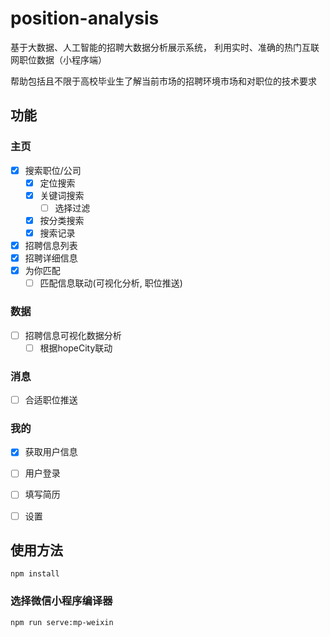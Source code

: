 # position-analysis
基于大数据、人工智能的招聘大数据分析展示系统，
利用实时、准确的热门互联网职位数据（小程序端）

帮助包括且不限于高校毕业生了解当前市场的招聘环境市场和对职位的技术要求

## 功能

### 主页
- [x] 搜索职位/公司
  - [x] 定位搜索
  - [x] 关键词搜索
      - [ ] 选择过滤
  - [x] 按分类搜索
  - [x] 搜索记录
- [x] 招聘信息列表
- [x] 招聘详细信息
- [x] 为你匹配
  - [ ] 匹配信息联动(可视化分析, 职位推送)

### 数据
- [ ] 招聘信息可视化数据分析
	- [	] 根据hopeCity联动

### 消息
- [ ] 合适职位推送

### 我的
- [x] 获取用户信息
- [ ] 用户登录
- [ ] 填写简历
- [ ] 设置


## 使用方法
```
npm install
```

### 选择微信小程序编译器
```
npm run serve:mp-weixin
```
